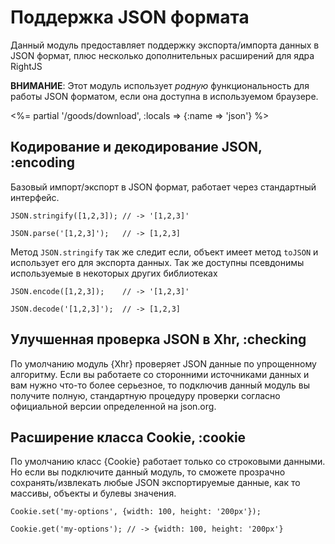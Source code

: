 # Поддержка JSON формата

Данный модуль предоставляет поддержку экспорта/импорта данных в JSON формат, плюс несколько
дополнительных расширений для ядра RightJS

__ВНИМАНИЕ__: Этот модуль использует _родную_ функциональность для работы JSON форматом, если
она доступна в используемом браузере.

<%= partial '/goods/download', :locals => {:name => 'json'} %>


## Кодирование и декодирование JSON, :encoding

Базовый импорт/экспорт в JSON формат, работает через стандартный интерфейс.

    JSON.stringify([1,2,3]); // -> '[1,2,3]'
    
    JSON.parse('[1,2,3]');   // -> [1,2,3]

Метод `JSON.stringify` так же следит если, объект имеет метод `toJSON` и использует его для экспорта данных.
Так же доступны псевдонимы используемые в некоторых других библиотеках
    
    JSON.encode([1,2,3]);    // -> '[1,2,3]'
    
    JSON.decode('[1,2,3]');  // -> [1,2,3]
    


## Улучшенная проверка JSON в Xhr, :checking

По умолчанию модуль {Xhr} проверяет JSON данные по упрощенному алгоритму. Если вы работаете со сторонними
источниками данных и вам нужно что-то более серьезное, то подключив данный модуль вы получите полную, стандартную
процедуру проверки согласно официальной версии определенной на json.org.

## Расширение класса Cookie, :cookie

По умолчанию класс {Cookie} работает только со строковыми данными. Но если вы подключите данный модуль,
то сможете прозрачно сохранять/извлекать любые JSON экспортируемые данные, как то массивы, объекты и
булевы значения.

    Cookie.set('my-options', {width: 100, height: '200px'});

    Cookie.get('my-options'); // -> {width: 100, height: '200px'}

